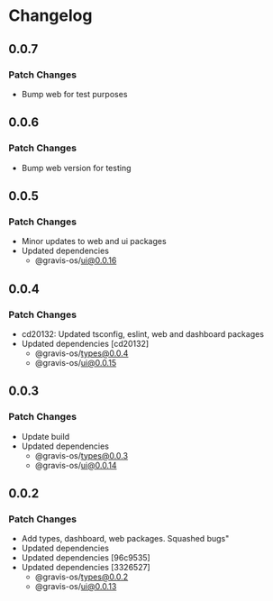# Changelog

## 0.0.7

### Patch Changes

- Bump web for test purposes

## 0.0.6

### Patch Changes

- Bump web version for testing

## 0.0.5

### Patch Changes

- Minor updates to web and ui packages
- Updated dependencies
  - @gravis-os/ui@0.0.16

## 0.0.4

### Patch Changes

- cd20132: Updated tsconfig, eslint, web and dashboard packages
- Updated dependencies [cd20132]
  - @gravis-os/types@0.0.4
  - @gravis-os/ui@0.0.15

## 0.0.3

### Patch Changes

- Update build
- Updated dependencies
  - @gravis-os/types@0.0.3
  - @gravis-os/ui@0.0.14

## 0.0.2

### Patch Changes

- Add types, dashboard, web packages. Squashed bugs"
- Updated dependencies
- Updated dependencies [96c9535]
- Updated dependencies [3326527]
  - @gravis-os/types@0.0.2
  - @gravis-os/ui@0.0.13
